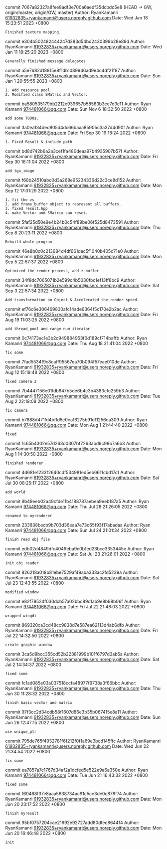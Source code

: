 commit 7067a82327a8fee8adf3e700a6aedf35dcbdd5e8 (HEAD -> GW, origin/master, origin/GW, master)
Author: RyanKamanri <61932835+ryankamanri@users.noreply.github.com>
Date:   Wed Jan 18 15:23:51 2023 +0800

    Finished texture mapping.

commit e304b502482444247d383d54bd2430399b28e89d
Author: RyanKamanri <61932835+ryankamanri@users.noreply.github.com>
Date:   Wed Jan 11 18:25:20 2023 +0800

    Generally finished message delegates

commit a5e7682d18815e8f1db1089946ad9e4c4df21f87
Author: RyanKamanri <61932835+ryankamanri@users.noreply.github.com>
Date:   Sun Jan 1 20:55:55 2023 +0800

    1. Add resource pool.
    2. Modified class SMatrix and Vector.

commit ba580535179bb2212e939657b58583b3ce7d3e11
Author: Ryan Kamanri <974481066@qq.com>
Date:   Sun Nov 6 18:32:50 2022 +0800

    add some TODOs.

commit 3a0ea134ded805d4dc66baaa85905c3a37d4d90f
Author: Ryan Kamanri <974481066@qq.com>
Date:   Fri Sep 30 19:18:24 2022 +0800

    1. Fixed Result & include path

commit bd8d742b6a2a3cef1fa480deaa97b4935907b57f
Author: RyanKamanri <61932835+ryankamanri@users.noreply.github.com>
Date:   Fri Sep 30 16:11:04 2022 +0800

    add tga_image

commit f68b24510abc0d3a268e95234336d22c3ce8d152
Author: RyanKamanri <61932835+ryankamanri@users.noreply.github.com>
Date:   Mon Sep 12 17:01:29 2022 +0800

    1. fit the vs
    2. add frame_buffer object to represent all buffers.
    3. fixed result.hpp
    4. make Vector and SMatrix can reset.

commit 5faf25d50e9e4b24b0c54f89be06f525d8473591
Author: RyanKamanri <61932835+ryankamanri@users.noreply.github.com>
Date:   Thu Sep 8 20:23:11 2022 +0800

    Rebuild whole program

commit 46e8b0c0c213684d4df661dec5f1040b405c71e0
Author: RyanKamanri <61932835+ryankamanri@users.noreply.github.com>
Date:   Mon Sep 5 22:57:37 2022 +0800

    Optimized the render process, add z-buffer

commit 34f8dc7065071b2e599c4b5030fbc1ef13ff8bc9
Author: RyanKamanri <61932835+ryankamanri@users.noreply.github.com>
Date:   Sat Sep 3 22:57:34 2022 +0800

    Add transformation on Object & Accelerated the render speed.

commit ef76c6e306469830afc14ade6364f5c170e2b2ac
Author: RyanKamanri <61932835+ryankamanri@users.noreply.github.com>
Date:   Fri Aug 19 11:03:25 2022 +0800

    add thread_pool and range num iterator

commit 0c74173ec1e3b2c949884953f0d189cf714baffb
Author: Ryan Kamanri <974481066@qq.com>
Date:   Thu Aug 18 21:41:04 2022 +0800

    fix some

commit 7fad5534f9c8caff95567ea70b094f57eae010de
Author: RyanKamanri <61932835+ryankamanri@users.noreply.github.com>
Date:   Fri Aug 12 15:19:48 2022 +0800

    fixed camera 2

commit 7b4447156e01fdb847b5de6b4c3b4383cfe259b3
Author: RyanKamanri <61932835+ryankamanri@users.noreply.github.com>
Date:   Tue Aug 2 22:19:08 2022 +0800

    fix camera

commit b7888d471fd4bffd5e0ea16275b91df1256ea309
Author: Ryan Kamanri <974481066@qq.com>
Date:   Mon Aug 1 21:44:40 2022 +0800

    fixed

commit 1c65b4302e57d263d0307bf7263abd9c99b7a6b3
Author: RyanKamanri <61932835+ryankamanri@users.noreply.github.com>
Date:   Mon Aug 1 14:30:50 2022 +0800

    finished renderer

commit 4d681e1233f2640cdf534981ed5eb6611cbd17c1
Author: RyanKamanri <61932835+ryankamanri@users.noreply.github.com>
Date:   Sat Jul 30 08:25:17 2022 +0800

    add world

commit 9b48eeb02a49cfde11b4188787aebea9eeb187a5
Author: Ryan Kamanri <974481066@qq.com>
Date:   Thu Jul 28 21:26:05 2022 +0800

    renamed to myrenderer

commit 233838becb9b703d36eaa7e73c65f93f17abadaa
Author: Ryan Kamanri <974481066@qq.com>
Date:   Sun Jul 24 21:01:34 2022 +0800

    finish read obj file

commit edb02d4849dfc4049eba9c0b1ed23bce3353445e
Author: Ryan Kamanri <974481066@qq.com>
Date:   Sat Jul 23 21:26:01 2022 +0800

    init obj reader

commit 826218a018b81ebe7529af49aba333ac2fd5239a
Author: RyanKamanri <61932835+ryankamanri@users.noreply.github.com>
Date:   Sat Jul 23 12:43:55 2022 +0800

    modified window

commit e82f79524f030dcb57a02bbc89c1ab9e8b88b06f
Author: Ryan Kamanri <974481066@qq.com>
Date:   Fri Jul 22 21:48:03 2022 +0800

    wrapped wingdi

commit 869320ca3cd48cc9838d7e587ea62113d4ab6dfb
Author: RyanKamanri <61932835+ryankamanri@users.noreply.github.com>
Date:   Fri Jul 22 14:32:50 2022 +0800

    create graphic window

commit 3ca5d9bcc355cd52b22381999b101f6797d3ab5a
Author: RyanKamanri <61932835+ryankamanri@users.noreply.github.com>
Date:   Sat Jul 2 14:34:37 2022 +0800

    fixed some

commit fc1ad085e03a037518ccfa48977f9738a3f66bbc
Author: RyanKamanri <61932835+ryankamanri@users.noreply.github.com>
Date:   Thu Jun 30 11:28:32 2022 +0800

    finish basic vector and matrix

commit 97f3cc2d34cdb58f1607d86e3b35b067415e8a11
Author: RyanKamanri <61932835+ryankamanri@users.noreply.github.com>
Date:   Sun Jun 26 12:47:15 2022 +0800

    use unique_ptr

commit 795de765f4932781f6f212f0f1a69e3bcd145ffc
Author: RyanKamanri <61932835+ryankamanri@users.noreply.github.com>
Date:   Wed Jun 22 21:34:54 2022 +0800

    fix some

commit ea7857a7c1767d34af2a1dcfed5e522e9a6a350e
Author: Ryan Kamanri <974481066@qq.com>
Date:   Tue Jun 21 16:43:32 2022 +0800

    fixed some

commit f60468f37e8aaa5638734ac91c5ce3de0c878f74
Author: RyanKamanri <61932835+ryankamanri@users.noreply.github.com>
Date:   Mon Jun 20 23:17:52 2022 +0800

    finish myresult

commit 95bf0757204cae21692e92727add80dfec864414
Author: RyanKamanri <61932835+ryankamanri@users.noreply.github.com>
Date:   Mon Jun 20 16:46:48 2022 +0800

    init